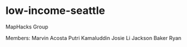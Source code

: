 # low-income-seattle

MapHacks Group

Members:
Marvin Acosta
Putri Kamaluddin
Josie Li
Jackson Baker Ryan
